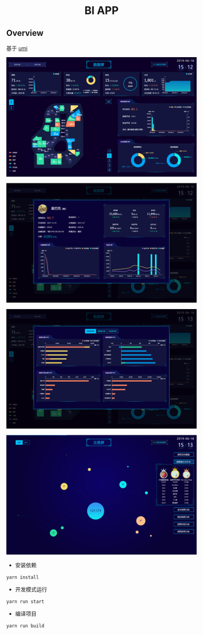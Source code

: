 <h1 align="center">BI APP</h1>

Overview
----

基于 [umi](https://umijs.org/zh/guide/) 

![数据屏](https://github.com/myApp-react/BI-Project/blob/master/QQ%E6%88%AA%E5%9B%BE20190618151250.png)

![数据屏-店铺详情](https://github.com/myApp-react/BI-Project/blob/master/QQ%E6%88%AA%E5%9B%BE20190618151302.png)

![数据屏-排行榜](https://github.com/myApp-react/BI-Project/blob/master/QQ%E6%88%AA%E5%9B%BE20190618151311.png)

![交易屏](https://github.com/myApp-react/BI-Project/blob/master/QQ%E6%88%AA%E5%9B%BE20190618151331.png)



- 安装依赖
```
yarn install
```
- 开发模式运行
```
yarn run start
```
- 编译项目
```
yarn run build
```

